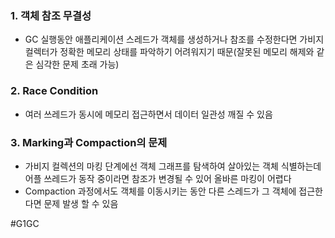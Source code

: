 
### 1. 객체 참조 무결성
- GC 실행동안 애플리케이션 스레드가 객체를 생성하거나 참조를 수정한다면 가비지 컬렉터가 정확한 메모리 상태를 파악하기 어려워지기 때문(잘못된 메모리 해제와 같은 심각한 문제 초래 가능)
### 2. Race Condition
- 여러 쓰레드가 동시에 메모리 접근하면서 데이터 일관성 깨질 수 있음
### 3. Marking과 Compaction의 문제
- 가비지 컬렉션의 마킹 단계에선 객체 그래프를 탐색하여 살아있는 객체 식별하는데 어플 쓰레드가 동작 중이라면 참조가 변경될 수 있어 올바른 마킹이 어렵다
- Compaction 과정에서도 객체를 이동시키는 동안 다른 스레드가 그 객체에 접근한다면 문제 발생 할 수 있음


#G1GC 
